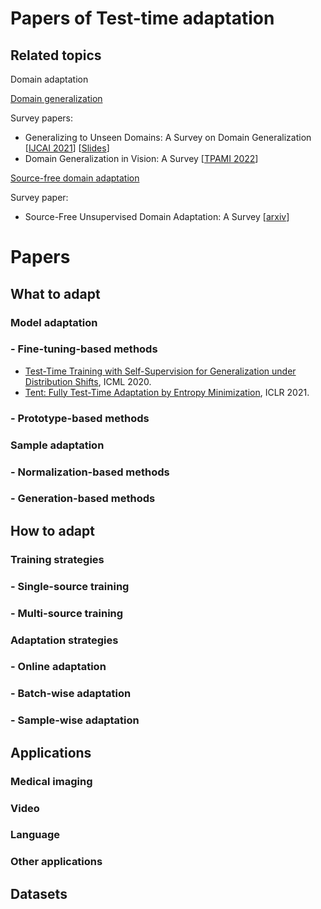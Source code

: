 # Papers of Test-time adaptation

## Related topics

Domain adaptation

[Domain generalization](https://github.com/junkunyuan/Awesome-Domain-Generalization#theory--analysis)

Survey papers: 
- Generalizing to Unseen Domains: A Survey on Domain Generalization [[IJCAI 2021](https://arxiv.53yu.com/pdf/2103.03097)] [[Slides](http://jd92.wang/assets/files/DGSurvey-ppt.pdf)]
- Domain Generalization in Vision: A Survey [[TPAMI 2022](https://arxiv.org/abs/2103.02503)] 

[Source-free domain adaptation](https://github.com/YuejiangLIU/awesome-source-free-test-time-adaptation)

Survey paper:
- Source-Free Unsupervised Domain Adaptation: A Survey [[arxiv](https://arxiv.org/pdf/2301.00265.pdf)]

# Papers

## What to adapt

### Model adaptation

### - Fine-tuning-based methods

- [Test-Time Training with Self-Supervision for Generalization under Distribution Shifts](http://proceedings.mlr.press/v119/sun20b.html), ICML 2020.
- [Tent: Fully Test-Time Adaptation by Entropy Minimization](https://openreview.net/forum?id=uXl3bZLkr3c), ICLR 2021.

### - Prototype-based methods

### Sample adaptation

### - Normalization-based methods

### - Generation-based methods

## How to adapt

### Training strategies

### - Single-source training

### - Multi-source training

### Adaptation strategies

### - Online adaptation

### - Batch-wise adaptation

### - Sample-wise adaptation

## Applications

### Medical imaging

### Video

### Language

### Other applications


## Datasets

